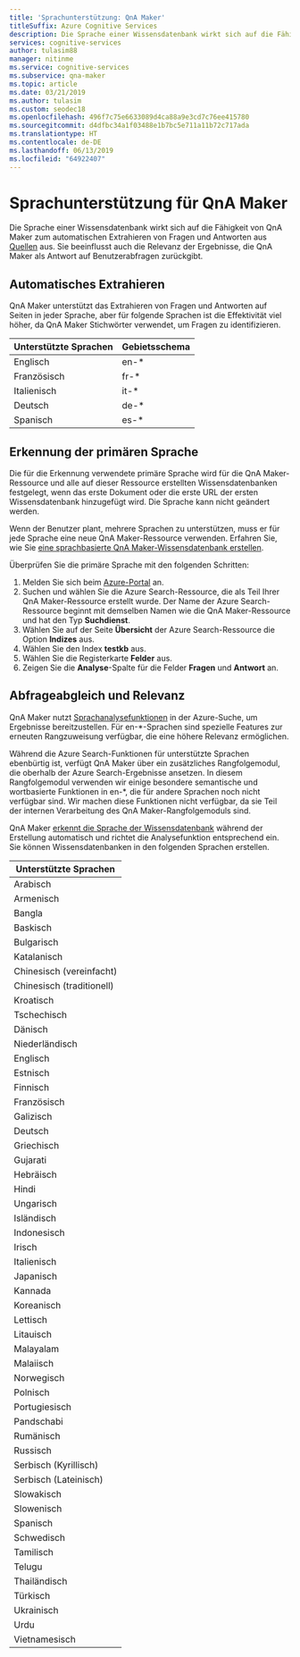 ```yaml
---
title: 'Sprachunterstützung: QnA Maker'
titleSuffix: Azure Cognitive Services
description: Die Sprache einer Wissensdatenbank wirkt sich auf die Fähigkeit von QnA Maker zum automatischen Extrahieren von Fragen und Antworten aus Quellen aus. Sie beeinflusst auch die Relevanz der Ergebnisse, die QnA Maker als Antwort auf Benutzerabfragen zurückgibt. Eine Liste der von QnA Maker für Ihre Wissensdatenbank unterstützten Kulturen und natürlichen Sprachen. Mischen Sie Sprachen nicht in derselben Wissensdatenbank.
services: cognitive-services
author: tulasim88
manager: nitinme
ms.service: cognitive-services
ms.subservice: qna-maker
ms.topic: article
ms.date: 03/21/2019
ms.author: tulasim
ms.custom: seodec18
ms.openlocfilehash: 496f7c75e6633089d4ca88a9e3cd7c76ee415780
ms.sourcegitcommit: d4dfbc34a1f03488e1b7bc5e711a11b72c717ada
ms.translationtype: HT
ms.contentlocale: de-DE
ms.lasthandoff: 06/13/2019
ms.locfileid: "64922407"
---
```

# <a name="language-support-for-qna-maker"></a>Sprachunterstützung für QnA Maker

Die Sprache einer Wissensdatenbank wirkt sich auf die Fähigkeit von QnA Maker zum automatischen Extrahieren von Fragen und Antworten aus [Quellen](../Concepts/data-sources-supported.md) aus. Sie beeinflusst auch die Relevanz der Ergebnisse, die QnA Maker als Antwort auf Benutzerabfragen zurückgibt.

## <a name="auto-extraction"></a>Automatisches Extrahieren
QnA Maker unterstützt das Extrahieren von Fragen und Antworten auf Seiten in jeder Sprache, aber für folgende Sprachen ist die Effektivität viel höher, da QnA Maker Stichwörter verwendet, um Fragen zu identifizieren.

|Unterstützte Sprachen| Gebietsschema|
|-----|----|
|Englisch|en-*|
|Französisch|fr-*|
|Italienisch|it-*|
|Deutsch|de-*|
|Spanisch|es-*|

## <a name="primary-language-detection"></a>Erkennung der primären Sprache

Die für die Erkennung verwendete primäre Sprache wird für die QnA Maker-Ressource und alle auf dieser Ressource erstellten Wissensdatenbanken festgelegt, wenn das erste Dokument oder die erste URL der ersten Wissensdatenbank hinzugefügt wird. Die Sprache kann nicht geändert werden. 

Wenn der Benutzer plant, mehrere Sprachen zu unterstützen, muss er für jede Sprache eine neue QnA Maker-Ressource verwenden. Erfahren Sie, wie Sie [eine sprachbasierte QnA Maker-Wissensdatenbank erstellen](../how-to/language-knowledge-base.md).  

Überprüfen Sie die primäre Sprache mit den folgenden Schritten:

1. Melden Sie sich beim [Azure-Portal](https://portal.azure.com) an.  
1. Suchen und wählen Sie die Azure Search-Ressource, die als Teil Ihrer QnA Maker-Ressource erstellt wurde. Der Name der Azure Search-Ressource beginnt mit demselben Namen wie die QnA Maker-Ressource und hat den Typ **Suchdienst**. 
1. Wählen Sie auf der Seite **Übersicht** der Azure Search-Ressource die Option **Indizes** aus. 
1. Wählen Sie den Index **testkb** aus.
1. Wählen Sie die Registerkarte **Felder** aus. 
1. Zeigen Sie die **Analyse**-Spalte für die Felder **Fragen** und **Antwort** an. 


## <a name="query-matching-and-relevance"></a>Abfrageabgleich und Relevanz
QnA Maker nutzt [Sprachanalysefunktionen](https://docs.microsoft.com/rest/api/searchservice/language-support) in der Azure-Suche, um Ergebnisse bereitzustellen. Für en-*-Sprachen sind spezielle Features zur erneuten Rangzuweisung verfügbar, die eine höhere Relevanz ermöglichen.

Während die Azure Search-Funktionen für unterstützte Sprachen ebenbürtig ist, verfügt QnA Maker über ein zusätzliches Rangfolgemodul, die oberhalb der Azure Search-Ergebnisse ansetzen. In diesem Rangfolgemodul verwenden wir einige besondere semantische und wortbasierte Funktionen in en-*, die für andere Sprachen noch nicht verfügbar sind. Wir machen diese Funktionen nicht verfügbar, da sie Teil der internen Verarbeitung des QnA Maker-Rangfolgemoduls sind. 

QnA Maker [erkennt die Sprache der Wissensdatenbank](#primary-language-detection) während der Erstellung automatisch und richtet die Analysefunktion entsprechend ein. Sie können Wissensdatenbanken in den folgenden Sprachen erstellen. 

|Unterstützte Sprachen|
|-----|
|Arabisch|
|Armenisch|
Bangla|
|Baskisch|
|Bulgarisch|
|Katalanisch|
|Chinesisch (vereinfacht)|
|Chinesisch (traditionell)|
|Kroatisch|
|Tschechisch|
|Dänisch|
|Niederländisch|
|Englisch|
|Estnisch|
|Finnisch|
|Französisch|
|Galizisch|
|Deutsch|
|Griechisch|
|Gujarati|
|Hebräisch|
|Hindi|
|Ungarisch|
|Isländisch|
|Indonesisch|
|Irisch|
|Italienisch|
|Japanisch|
|Kannada|
|Koreanisch|
|Lettisch|
|Litauisch|
|Malayalam|
|Malaiisch|
|Norwegisch|
|Polnisch|
|Portugiesisch|
|Pandschabi|
|Rumänisch|
|Russisch|
|Serbisch (Kyrillisch)|
|Serbisch (Lateinisch)|
|Slowakisch|
|Slowenisch|
|Spanisch|
|Schwedisch|
|Tamilisch|
|Telugu|
|Thailändisch|
|Türkisch|
|Ukrainisch|
|Urdu|
|Vietnamesisch|

